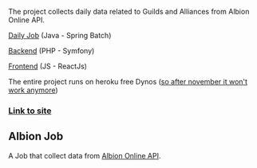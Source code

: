 The project collects daily data related to Guilds and Alliances from Albion Online API.

[Daily Job](https://github.com/hugarty/albionsite-job) (Java - Spring Batch)

[Backend](https://github.com/hugarty/albionsite-backend) (PHP - Symfony)

[Frontend](https://github.com/hugarty/albionsite-frontend) (JS - ReactJs)

The entire project runs on heroku free Dynos ([so after november it won't work anymore](https://blog.heroku.com/next-chapter))

### [Link to site](https://albionsite-frontend.herokuapp.com/)

Albion Job
---
A Job that collect data from [Albion Online API](https://gameinfo.albiononline.com/api/gameinfo).
